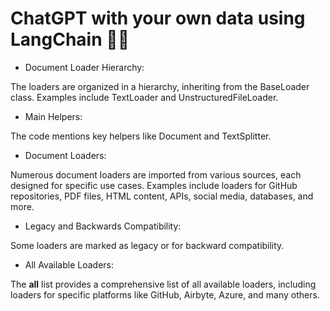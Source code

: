 # ChatGPT with your own data using LangChain 🦜️🔗

* Document Loader Hierarchy:

The loaders are organized in a hierarchy, inheriting from the BaseLoader class. Examples include TextLoader and UnstructuredFileLoader.
* Main Helpers:

The code mentions key helpers like Document and <name>TextSplitter.
* Document Loaders:

Numerous document loaders are imported from various sources, each designed for specific use cases. Examples include loaders for GitHub repositories, PDF files, HTML content, APIs, social media, databases, and more.
* Legacy and Backwards Compatibility:

Some loaders are marked as legacy or for backward compatibility.
* All Available Loaders:

The __all__ list provides a comprehensive list of all available loaders, including loaders for specific platforms like GitHub, Airbyte, Azure, and many others.
